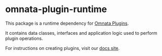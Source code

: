 # omnata-plugin-runtime
This package is a runtime dependency for [Omnata Plugins](https://docs.omnata.com/omnata-product-documentation/omnata-sync-for-snowflake/plugins).

It contains data classes, interfaces and application logic used to perform plugin operations.

For instructions on creating plugins, visit our [docs site](https://docs.omnata.com/omnata-product-documentation/omnata-sync-for-snowflake/plugins/creating-plugins).
